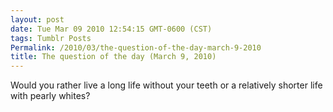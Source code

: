 ```yaml
---
layout: post
date: Tue Mar 09 2010 12:54:15 GMT-0600 (CST)
tags: Tumblr Posts
Permalink: /2010/03/the-question-of-the-day-march-9-2010
title: The question of the day (March 9, 2010)
---
```


Would you rather live a long life without your teeth or a relatively shorter life with pearly whites?
